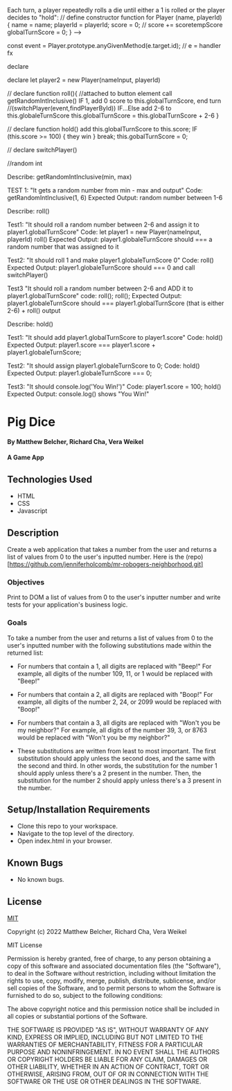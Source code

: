 

Each turn, a player repeatedly rolls a die until either a 1 is rolled or the player decides to "hold":
  // define constructor function for 
  Player (name, playerId) 
    { name = name; 
    playerId = playerId;
    score = 0;          // score += scoretempScore
    globalTurnScore = 0;
    }
 -->

const event = Player.prototype.anyGivenMethod(e.target.id); // e = handler fx

declare 

declare let player2 = new Player(nameInput, playerId)


// declare function roll(){ //attached to button element
  call getRandomIntInclusive()
    IF 1, add 0 score to this.globalTurnScore, end turn //(switchPlayer(event,findPlayerById))
      IF...Else add 2-6 to this.globaleTurnScore
      this.globalTurnScore = this.globalTurnScore + 2-6
    }

// declare function hold()
  add this.globalTurnScore to this.score;
  IF (this.score >= 100) {
    they win
  } break;
  this.gobalTurnScore = 0;



// declare switchPlayer()

  



//random int



Describe: getRandomIntInclusive(min, max)

TEST 1: "It gets a random number from min - max and output"
Code: 
getRandomIntInclusive(1, 6)
Expected Output:
random number between 1-6


Describe: roll()

Test1: "It should roll a random number between 2-6 and assign it to player1.globalTurnScore"
Code: 
let player1 = new Player(nameInput, playerId)
roll()
Expected Output:
player1.globaleTurnScore should === a random number that was assigned to it

Test2: "It should roll 1 and make player1.globaleTurnScore 0"
Code:
roll()
Expected Output:
player1.globaleTurnScore should === 0 and call switchPlayer()

Test3 "It should roll a random number between 2-6 and ADD it to player1.globalTurnScore"
code: 
roll(); 
roll();
Expected Output:
player1.globaleTurnScore should === player1.globalTurnScore (that is either 2-6) + roll() output


Describe: hold()

Test1: "It should add player1.globalTurnScore to player1.score"
Code:
hold()
Expected Output:
player1.score === player1.score + player1.globaleTurnScore;

Test2: "It should assign player1.globaleTurnScore to 0;
Code:
hold()
Expected Output:
player1.globaleTurnScore === 0;

Test3: "It should console.log('You Win!')"
Code:
player1.score = 100;
hold()
Expected Output: 
console.log() shows "You Win!"






# Pig Dice

#### By Matthew Belcher, Richard Cha, Vera Weikel

#### A Game App

## Technologies Used

* HTML 
* CSS 
* Javascript

## Description
Create a web application that takes a number from the user and returns a list of values from 0 to the user's inputted number. Here is the (repo)[https://github.com/jenniferholcomb/mr-robogers-neighborhood.git]

### Objectives 

Print to DOM a list of values from 0 to the user's inputter number and write tests for your application's business logic. 

### Goals

To take a number from the user and returns a list of values from 0 to the user's inputted number with the following substitutions made within the returned list:

* For numbers that contain a 1, all digits are replaced with "Beep!"
For example, all digits of the number 109, 11, or 1 would be replaced with "Beep!"
* For numbers that contain a 2, all digits are replaced with "Boop!"
For example, all digits of the number 2, 24, or 2099 would be replaced with "Boop!"
* For numbers that contain a 3, all digits are replaced with "Won't you be my neighbor?"
For example, all digits of the number 39, 3, or 8763 would be replaced with "Won't you be my neighbor?"

* These substitutions are written from least to most important. The first substitution should apply unless the second does, and the same with the second and third. In other words, the substitution for the number 1 should apply unless there's a 2 present in the number. Then, the substitution for the number 2 should apply unless there's a 3 present in the number.

## Setup/Installation Requirements

* Clone this repo to your workspace.
* Navigate to the top level of the directory.
* Open index.html in your browser.

## Known Bugs

* No known bugs.

## License

[MIT](https://choosealicense.com/licenses/mit/)

Copyright (c) 2022 Matthew Belcher, Richard Cha, Vera Weikel

MIT License

Permission is hereby granted, free of charge, to any person obtaining a copy
of this software and associated documentation files (the "Software"), to deal
in the Software without restriction, including without limitation the rights
to use, copy, modify, merge, publish, distribute, sublicense, and/or sell
copies of the Software, and to permit persons to whom the Software is
furnished to do so, subject to the following conditions:

The above copyright notice and this permission notice shall be included in all
copies or substantial portions of the Software.

THE SOFTWARE IS PROVIDED "AS IS", WITHOUT WARRANTY OF ANY KIND, EXPRESS OR
IMPLIED, INCLUDING BUT NOT LIMITED TO THE WARRANTIES OF MERCHANTABILITY,
FITNESS FOR A PARTICULAR PURPOSE AND NONINFRINGEMENT. IN NO EVENT SHALL THE
AUTHORS OR COPYRIGHT HOLDERS BE LIABLE FOR ANY CLAIM, DAMAGES OR OTHER
LIABILITY, WHETHER IN AN ACTION OF CONTRACT, TORT OR OTHERWISE, ARISING FROM,
OUT OF OR IN CONNECTION WITH THE SOFTWARE OR THE USE OR OTHER DEALINGS IN THE
SOFTWARE.